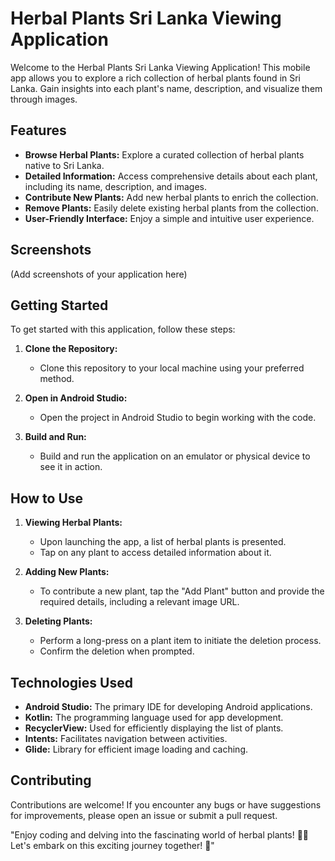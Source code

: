 # Herbal Plants Sri Lanka Viewing Application

Welcome to the Herbal Plants Sri Lanka Viewing Application! This mobile app allows you to explore a rich collection of herbal plants found in Sri Lanka. Gain insights into each plant's name, description, and visualize them through images.

## Features

- **Browse Herbal Plants:** Explore a curated collection of herbal plants native to Sri Lanka.
- **Detailed Information:** Access comprehensive details about each plant, including its name, description, and images.
- **Contribute New Plants:** Add new herbal plants to enrich the collection.
- **Remove Plants:** Easily delete existing herbal plants from the collection.
- **User-Friendly Interface:** Enjoy a simple and intuitive user experience.

## Screenshots

(Add screenshots of your application here)

## Getting Started

To get started with this application, follow these steps:

1. **Clone the Repository:**
   - Clone this repository to your local machine using your preferred method.

2. **Open in Android Studio:**
   - Open the project in Android Studio to begin working with the code.

3. **Build and Run:**
   - Build and run the application on an emulator or physical device to see it in action.

## How to Use

1. **Viewing Herbal Plants:**
   - Upon launching the app, a list of herbal plants is presented.
   - Tap on any plant to access detailed information about it.

2. **Adding New Plants:**
   - To contribute a new plant, tap the "Add Plant" button and provide the required details, including a relevant image URL.

3. **Deleting Plants:**
   - Perform a long-press on a plant item to initiate the deletion process.
   - Confirm the deletion when prompted.

## Technologies Used

- **Android Studio:** The primary IDE for developing Android applications.
- **Kotlin:** The programming language used for app development.
- **RecyclerView:** Used for efficiently displaying the list of plants.
- **Intents:** Facilitates navigation between activities.
- **Glide:** Library for efficient image loading and caching.

## Contributing

Contributions are welcome! If you encounter any bugs or have suggestions for improvements, please open an issue or submit a pull request.

"Enjoy coding and delving into the fascinating world of herbal plants! 🌿🌱 Let's embark on this exciting journey together! 🚀"
